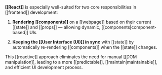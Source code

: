 **[[React]]** is especially well-suited for two core responsibilities in [[frontend]] development:

1. **Rendering [[components]]** on a [[webpage]] based on their current [[state]] and [[props]] — allowing dynamic, [[components|component-based]] UIs.
    
2. **Keeping the [[User Interface (UI)]] in sync** with [[state]] by automatically re-rendering [[components]] when the [[state]] changes.
    

This [[reactive]] approach eliminates the need for manual [[DOM manipulation]], leading to a more [[predictable]], [[maintain|maintainable]], and efficient UI development process.